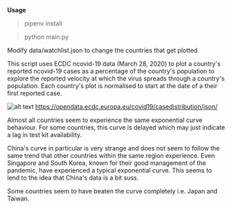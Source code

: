 **Usage**
> pipenv install

> python main.py

Modify data/watchlist.json to change the countries that get plotted.

This script uses ECDC ncovid-19 data (March 28, 2020) to plot a country's reported ncovid-19 cases as a percentage of the country's population to explore the reported velocity at which the virus spreads through a country's population. Each country's plot is normalised to start at the date of a their first reported case.

![alt text](https://raw.githubusercontent.com/elodea/ncovid-19-case-pct-by-day/master/img/plot.png)
https://opendata.ecdc.europa.eu/covid19/casedistribution/json/

Almost all countries seem to experience the same exponential curve behaviour. For some countries, this curve is delayed which may just indicate a lag in test kit availability.

China's curve in particular is very strange and does not seem to follow the same trend that other countries within the same region experience. Even Singapore and South Korea, known for their good management of the pandemic, have experienced a typical exponential curve. This seems to lend to the idea that China's data is a bit suss.

Some countries seem to have beaten the curve completely i.e. Japan and Taiwan.
